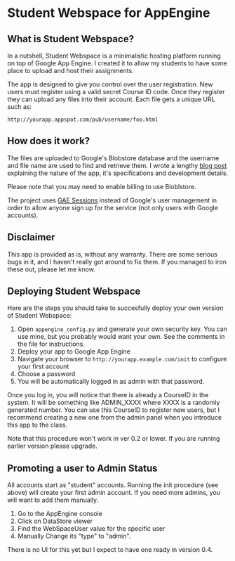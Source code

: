 Student Webspace for AppEngine
==============================

What is Student Webspace?
-------------------------

In a nutshell, Student Webspace is a minimalistic hosting platform running on top of Google App Engine. I created it to allow my students to have some place to upload and host their assignments.

The app is designed to give you control over the user registration. New users must register using a valid secret Course ID code. Once they register they can upload any files into their account. Each file gets a unique URL such as:

    http://yourapp.appspot.com/pub/username/foo.html

How does it work?
-----------------

The files are uploaded to Google's Blobstore database and the username and file name are used to find and retrieve them. I wrote a lengthy [blog post](http://www.terminally-incoherent.com/blog/2011/03/28/student-webspace-in-the-cloud-google-app-engine/) explaining the nature of the app, it's specifications and development details.

Please note that you may need to enable billing to use Bloblstore.

The project uses [GAE Sessions](https://github.com/dound/gae-sessions) instead of Google's user management in order to allow anyone sign up for the service (not only users with Google accounts).

Disclaimer
----------

This app is provided as is, without any warranty. There are some serious bugs in it, and I haven't really got around to fix them. If you managed to iron these out, please let me know.

Deploying Student Webspace
--------------------------

Here are the steps you should take to succesfully deploy your own version of Student Webspace:

  1. Open `appengine_config.py` and generate your own security key. You can use mine, but you probably would want your own. See the comments in the file for instructions.
  1. Deploy your app to Google App Engine
  1. Navigate your browser to `http://yourapp.example.com/init` to configure your first account
  1. Choose a password
  1. You will be automatically logged in as admin with that password.

Once you log in, you will notice that there is already a CourseID in the system. It will be something like ADMIN_XXXX where XXXX is a randomly generated number. You can use this CourseID to register new users, but I recommend creating a new one from the admin panel when you introduce this app to the class.

Note that this procedure won't work in ver 0.2 or lower. If you are running earlier version please upgrade.

Promoting a user to Admin Status
--------------------------------

All accounts start as "student" accounts. Running the init procedure (see above) will create your first admin account. If you need more admins, you will want to add them manually. 

  1. Go to the AppEngine console 
  1. Click on DataStore viewer 
  1. Find the WebSpaceUser value for the specific user 
  1. Manually Change its "type" to "admin". 

There is no UI for this yet but I expect to have one ready in version 0.4.


